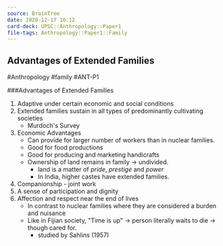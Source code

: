 ```yaml
---
source: BrainTree
date: 2020-12-17 10:12
card-deck: UPSC::Anthropology::Paper1
file-tags: Anthropology::Paper1::Family
---
```


## Advantages of Extended Families

#Anthropology #family #ANT-P1

###Advantages of Extended Families
1. Adaptive under certain economic and social conditions
2. Extended families sustain in all types of predominantly cultivating societies
	- Murdoch's Survey
3. Economic Advantages
	- Can provide for larger number of workers than in nuclear families.
	- Good for food productions
	- Good for producing and marketing handicrafts
	- Ownership of land remains in family -> undivided.
		- land is a matter of *pride*, *prestige* and *power*
		- In India, higher castes have extended families.
4. Companionship - joint work
5. A sense of participation and dignity 
6. Affection and respect near the end of lives
	- In contrast to nuclear families where they are considered a burden and nuisance 
	- Like in Fijian society, "Time is up" -> person literally waits to die -> though cared for.
		- studied by Sahlins (1957)
 

